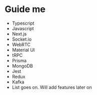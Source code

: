 # Guide me
* Typescript
* Javascript
* Next.js
* Socket.io
* WebRTC
* Material UI
* tRPC
* Prisma
* MongoDB
* Jest
* Redux
* Kafka
* List goes on. Will add features later on
